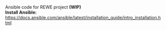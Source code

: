 Ansible code for REWE project **(WIP)**  
**Install Ansible:** https://docs.ansible.com/ansible/latest/installation_guide/intro_installation.html
